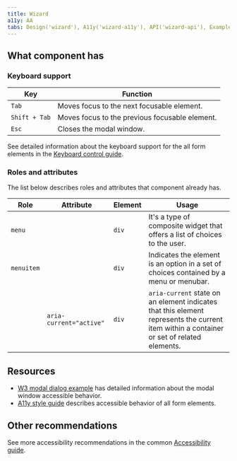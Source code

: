 ```yaml
---
title: Wizard
a11y: AA
tabs: Design('wizard'), A11y('wizard-a11y'), API('wizard-api'), Example('wizard-code'), Changelog('wizard-changelog')
---
```


## What component has

### Keyboard support

| Key           | Function                                       |
| ------------- | ---------------------------------------------- |
| `Tab`         | Moves focus to the next focusable element.     |
| `Shift + Tab` | Moves focus to the previous focusable element. |
| `Esc`         | Closes the modal window.                       |

See detailed information about the keyboard support for the all form elements in the [Keyboard control guide](/core-principles/a11y/a11y-keyboard).

### Roles and attributes

The list below describes roles and attributes that component already has.

| Role       | Attribute               | Element | Usage                                                                                                                                     |
| ---------- | ----------------------- | ------- | ----------------------------------------------------------------------------------------------------------------------------------------- |
| `menu`     |                         | `div`   | It's a type of composite widget that offers a list of choices to the user.                                                                |
| `menuitem` |                         | `div`   | Indicates the element is an option in a set of choices contained by a menu or menubar.                                                    |
|            | `aria-current="active"` | `div`   | `aria-current` state on an element indicates that this element represents the current item within a container or set of related elements. |

## Resources

- [W3 modal dialog example](https://www.w3.org/TR/wai-aria-practices-1.1/examples/dialog-modal/dialog.html) has detailed information about the modal window accessible behavior.
- [A11y style guide](https://a11y-style-guide.com/style-guide/section-forms.html) describes accessible behavior of all form elements.

## Other recommendations

See more accessibility recommendations in the common [Accessibility guide](/core-principles/a11y/a11y).
